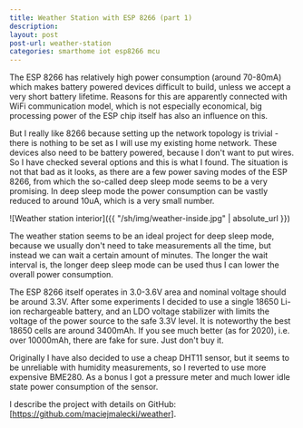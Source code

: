 ```yaml
---
title: Weather Station with ESP 8266 (part 1)
description: 
layout: post
post-url: weather-station
categories: smarthome iot esp8266 mcu
---
```

The ESP 8266 has relatively high power consumption (around 70-80mA) which makes battery powered devices difficult to build, unless we accept a very short battery lifetime. Reasons for this are apparently connected with WiFi communication model, which is not especially economical, big processing power of the ESP chip itself has also an influence on this.

But I really like 8266 because setting up the network topology is trivial - there is nothing to be set as I will use my existing home network. These devices also need to be battery powered, because I don't want to put wires. So I have checked several options and this is what I found. The situation is not that bad as it looks, as there are a few power saving modes of the ESP 8266, from which the so-called deep sleep mode seems to be a very promising. In deep sleep mode the power consumption can be vastly reduced to around 10uA, which is a very small number.

![Weather station interior]({{  "/sh/img/weather-inside.jpg" | absolute_url }})

The weather station seems to be an ideal project for deep sleep mode, because we usually don't need to take measurements all the time, but instead we can wait a certain amount of minutes. The longer the wait interval is, the longer deep sleep mode can be used thus I can lower the overall power consumption.

The ESP 8266 itself operates in 3.0-3.6V area and nominal voltage should be around 3.3V. After some experiments I decided to use a single 18650 Li-ion rechargeable battery, and an LDO voltage stabilizer with limits the voltage of the power source to the safe 3.3V level. It is noteworthy the best 18650 cells are around 3400mAh. If you see much better (as for 2020), i.e. over 10000mAh, there are fake for sure. Just don't buy it.

Originally I have also decided to use a cheap DHT11 sensor, but it seems to be unreliable with humidity measurements, so I reverted to use more expensive BME280. As a bonus I got a pressure meter and much lower idle state power consumption of the sensor.

I describe the project with details on GitHub: [https://github.com/maciejmalecki/weather].

[https://github.com/maciejmalecki/weather]: https://github.com/maciejmalecki/weather

